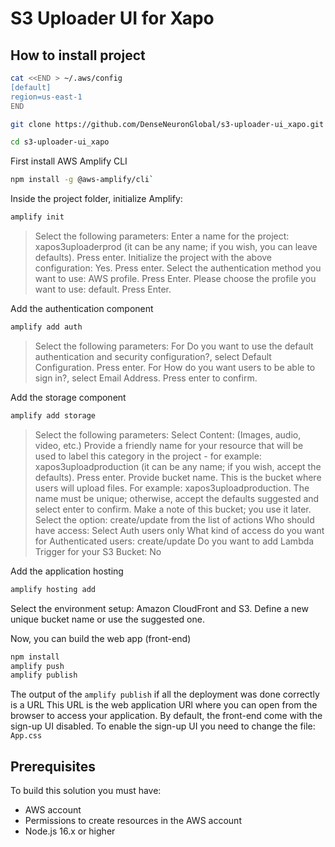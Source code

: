 # S3 Uploader UI for Xapo

## How to install project

```sh
cat <<END > ~/.aws/config
[default]
region=us-east-1
END
```

```sh
git clone https://github.com/DenseNeuronGlobal/s3-uploader-ui_xapo.git
```

```sh
cd s3-uploader-ui_xapo
```

First install AWS Amplify CLI
```sh
npm install -g @aws-amplify/cli`
```

Inside the project folder, initialize Amplify:
```sh
amplify init
```
> Select the following parameters:
Enter a name for the project: xapos3uploaderprod (it can be any name; if you wish, you can leave defaults). Press enter.
Initialize the project with the above configuration: Yes. Press enter.
Select the authentication method you want to use: AWS profile. Press Enter.
Please choose the profile you want to use: default. Press Enter.

Add the authentication component
```sh
amplify add auth
```
>Select the following parameters:
For Do you want to use the default authentication and security configuration?, select Default Configuration. Press enter.
For How do you want users to be able to sign in?, select Email Address. Press enter to confirm.


Add the storage component
```sh
amplify add storage
```

>Select the following parameters:
Select Content: (Images, audio, video, etc.)
Provide a friendly name for your resource that will be used to label this category in the project - for example: xapos3uploadproduction (it can be any name; if you wish, accept the defaults). Press enter.
Provide bucket name. This is the bucket where users will upload files. For example: xapos3uploadproduction. The name must be unique; otherwise, accept the defaults suggested and select enter to confirm. Make a note of this bucket; you use it later.
Select the option: create/update from the list of actions
Who should have access: Select Auth users only
What kind of access do you want for Authenticated users: create/update 
Do you want to add Lambda Trigger for your S3 Bucket: No

Add the application hosting
```sh
amplify hosting add
```

Select the environment setup: Amazon CloudFront and S3. Define a new unique bucket name or use the suggested one.

Now, you can build the web app (front-end)

```sh
npm install
amplify push
amplify publish
```

The output of the `amplify publish` if all the deployment was done correctly is a URL
This URL is the web application URl where you can open from the browser to access your application.
By default, the front-end come with the sign-up UI disabled. To enable the sign-up UI you need to change the file: `App.css`


## Prerequisites

To build this solution you must have:
- AWS account
- Permissions to create resources in the AWS account
- Node.js 16.x or higher
